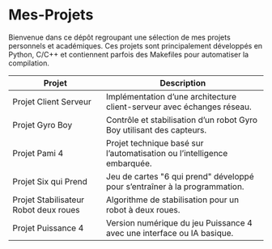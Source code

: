 # Mes-Projets
Bienvenue dans ce dépôt regroupant une sélection de mes projets personnels et académiques.
Ces projets sont principalement développés en Python, C/C++ et contiennent parfois des Makefiles pour automatiser la compilation.

| Projet | Description |
|--------|-------------|
| Projet Client Serveur | Implémentation d’une architecture client-serveur avec échanges réseau. |
| Projet Gyro Boy | Contrôle et stabilisation d’un robot Gyro Boy utilisant des capteurs. |
| Projet Pami 4 | Projet technique basé sur l’automatisation ou l’intelligence embarquée. |
| Projet Six qui Prend | Jeu de cartes "6 qui prend" développé pour s’entraîner à la programmation. |
| Projet Stabilisateur Robot deux roues | Algorithme de stabilisation pour un robot à deux roues. |
| Projet Puissance 4 | Version numérique du jeu Puissance 4 avec une interface ou IA basique. |
